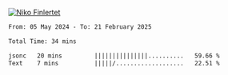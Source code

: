 
[![Niko Finlertet](https://readme-typing-svg.demolab.com/?lines=Niko+Finlertet&color=de4c8a)]()



<!-- WakaTime -->
<!--START_SECTION:waka-->

```txt
From: 05 May 2024 - To: 21 February 2025

Total Time: 34 mins

jsonc   20 mins         |||||||||||||||..........   59.66 %
Text    7 mins          |||||/...................   22.51 %
```

<!--END_SECTION:waka-->



